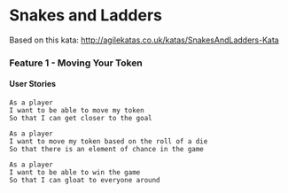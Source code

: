 # Snakes and Ladders
Based on this kata: http://agilekatas.co.uk/katas/SnakesAndLadders-Kata

### Feature 1 - Moving Your Token
#### User Stories

```
As a player
I want to be able to move my token
So that I can get closer to the goal
```

```
As a player
I want to move my token based on the roll of a die
So that there is an element of chance in the game
```

```
As a player
I want to be able to win the game
So that I can gloat to everyone around
```